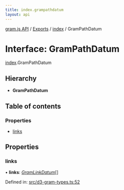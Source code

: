 ```yaml
---
title: index.grampathdatum
layout: api
---
```


[gram.js API](../README.md) / [Exports](../modules.md) / [index](../modules/index.md) / GramPathDatum

# Interface: GramPathDatum

[index](../modules/index.md).GramPathDatum

## Hierarchy

* **GramPathDatum**

## Table of contents

### Properties

- [links](index.grampathdatum.md#links)

## Properties

### links

• **links**: [*GramLinkDatum*](d3_gram_types.gramlinkdatum.md)[]

Defined in: [src/d3-gram-types.ts:52](https://github.com/gram-data/d3-gram/blob/3dd6a0d/src/d3-gram-types.ts#L52)
